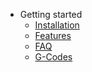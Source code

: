 <!-- _navbar.md -->

- Getting started
  - [Installation](Installation.md)
  - [Features](Features.md)
  - [FAQ](FAQ.md)
  - [G-Codes](G-Codes.md)